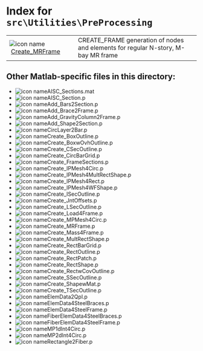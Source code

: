 <!-- <!DOCTYPE html> -->
<!-- <html lang="en"> -->
<!-- <body> -->
<!-- <a name="_top"></a>
<table width="100%"><tr><td align="left"><a href="../../../index.md"><img alt="<" border="0" src="../../../left.png">&nbsp;Master index</a></td>
<td align="right"><a href="index.md">Index for `src\Utilities\PreProcessing`&nbsp;<img alt=">" border="0" src="../../../right.png"></a></td></tr></table> -->

# Index for `src\Utilities\PreProcessing`

<table>
<tr><td><img src="../../../matlab_logo.png" alt="icon name" class="icon">&nbsp;<a href="Create_MRFrame">Create_MRFrame</a></td><td>CREATE_FRAME generation of nodes and elements for regular N-story, M-bay MR frame </td></tr></table>

## Other Matlab-specific files in this directory:

<ul>
<li><img src="../../../matlab_logo.png" alt="icon name" class="icon">AISC_Sections.mat</li><li><img src="../../../matlab_logo.png" alt="icon name" class="icon">AISC_Section.p</li><li><img src="../../../matlab_logo.png" alt="icon name" class="icon">Add_Bars2Section.p</li><li><img src="../../../matlab_logo.png" alt="icon name" class="icon">Add_Brace2Frame.p</li><li><img src="../../../matlab_logo.png" alt="icon name" class="icon">Add_GravityColumn2Frame.p</li><li><img src="../../../matlab_logo.png" alt="icon name" class="icon">Add_Shape2Section.p</li><li><img src="../../../matlab_logo.png" alt="icon name" class="icon">CircLayer2Bar.p</li><li><img src="../../../matlab_logo.png" alt="icon name" class="icon">Create_BoxOutline.p</li><li><img src="../../../matlab_logo.png" alt="icon name" class="icon">Create_BoxwOvhOutline.p</li><li><img src="../../../matlab_logo.png" alt="icon name" class="icon">Create_CSecOutline.p</li><li><img src="../../../matlab_logo.png" alt="icon name" class="icon">Create_CircBarGrid.p</li><li><img src="../../../matlab_logo.png" alt="icon name" class="icon">Create_FrameSections.p</li><li><img src="../../../matlab_logo.png" alt="icon name" class="icon">Create_IPMesh4Circ.p</li><li><img src="../../../matlab_logo.png" alt="icon name" class="icon">Create_IPMesh4MultRectShape.p</li><li><img src="../../../matlab_logo.png" alt="icon name" class="icon">Create_IPMesh4Rect.p</li><li><img src="../../../matlab_logo.png" alt="icon name" class="icon">Create_IPMesh4WFShape.p</li><li><img src="../../../matlab_logo.png" alt="icon name" class="icon">Create_ISecOutline.p</li><li><img src="../../../matlab_logo.png" alt="icon name" class="icon">Create_JntOffsets.p</li><li><img src="../../../matlab_logo.png" alt="icon name" class="icon">Create_LSecOutline.p</li><li><img src="../../../matlab_logo.png" alt="icon name" class="icon">Create_Load4Frame.p</li><li><img src="../../../matlab_logo.png" alt="icon name" class="icon">Create_MPMesh4Circ.p</li><li><img src="../../../matlab_logo.png" alt="icon name" class="icon">Create_MRFrame.p</li><li><img src="../../../matlab_logo.png" alt="icon name" class="icon">Create_Mass4Frame.p</li><li><img src="../../../matlab_logo.png" alt="icon name" class="icon">Create_MultRectShape.p</li><li><img src="../../../matlab_logo.png" alt="icon name" class="icon">Create_RectBarGrid.p</li><li><img src="../../../matlab_logo.png" alt="icon name" class="icon">Create_RectOutline.p</li><li><img src="../../../matlab_logo.png" alt="icon name" class="icon">Create_RectPatch.p</li><li><img src="../../../matlab_logo.png" alt="icon name" class="icon">Create_RectShape.p</li><li><img src="../../../matlab_logo.png" alt="icon name" class="icon">Create_RectwCovOutline.p</li><li><img src="../../../matlab_logo.png" alt="icon name" class="icon">Create_SSecOutline.p</li><li><img src="../../../matlab_logo.png" alt="icon name" class="icon">Create_ShapewMat.p</li><li><img src="../../../matlab_logo.png" alt="icon name" class="icon">Create_TSecOutline.p</li><li><img src="../../../matlab_logo.png" alt="icon name" class="icon">ElemData2Qpl.p</li><li><img src="../../../matlab_logo.png" alt="icon name" class="icon">ElemData4SteelBraces.p</li><li><img src="../../../matlab_logo.png" alt="icon name" class="icon">ElemData4SteelFrame.p</li><li><img src="../../../matlab_logo.png" alt="icon name" class="icon">FiberElemData4SteelBraces.p</li><li><img src="../../../matlab_logo.png" alt="icon name" class="icon">FiberElemData4SteelFrame.p</li><li><img src="../../../matlab_logo.png" alt="icon name" class="icon">MP1dInt4Circ.p</li><li><img src="../../../matlab_logo.png" alt="icon name" class="icon">MP2dInt4Circ.p</li><li><img src="../../../matlab_logo.png" alt="icon name" class="icon">Rectangle2Fiber.p</li></ul>


<!-- <hr><address>Generated on Wed 08-Jul-2020 17:32:04 by <strong><a href="http://www.artefact.tk/software/matlab/m2html/" title="Matlab Documentation in HTML">m2html</a></strong> &copy; 2005</address> -->
<!-- </body> -->
<!-- </html> -->